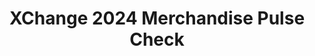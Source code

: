 ---
title: XChange 2024 Merchandise Pulse Check
redirect_to: https://forms.gle/sndqujxcYrojnkmk6
redirect_from: 
  - /XC24MerchPulseCheck
  - /xc24merchpulsecheck
---